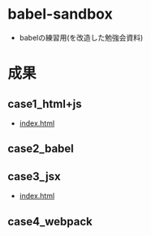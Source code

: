 # babel-sandbox
- babelの練習用(を改造した勉強会資料)

# 成果
## case1_html+js
- [index.html](./src/case1_html+js/index.html)

## case2_babel

## case3_jsx
- [index.html](./src/case3_jsx/index.html)

## case4_webpack
